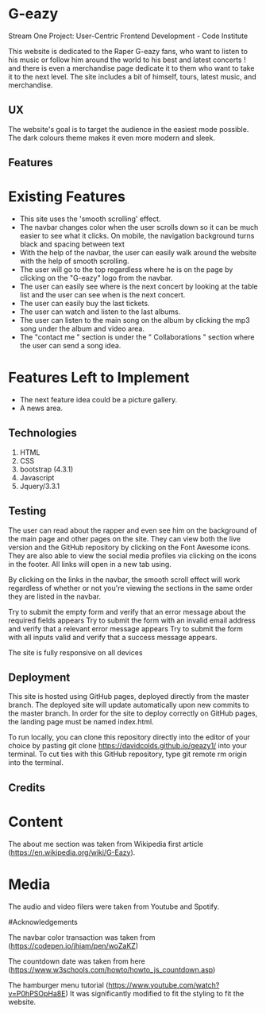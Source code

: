 
# G-eazy

Stream One Project: User-Centric Frontend Development - Code Institute

This website is dedicated to the Raper G-eazy fans, who want to listen to his music or follow him around the world to his best and latest concerts ! and there is even a merchandise page dedicate it to them who want to take it to the next level.
The site includes a bit of himself, tours, latest music, and merchandise.


## UX

The website's goal is to target the audience in the easiest mode possible. The dark colours theme makes it even more modern and sleek.
## Features

# Existing Features

- This site uses the 'smooth scrolling' effect.
- The navbar changes color when the user scrolls down so it can be much easier to see what it clicks. On mobile, the navigation background turns black and spacing between text
- With the help of the navbar, the user can easily walk around the website with the help of smooth scrolling.
- The user will go to the top regardless where he is on the page by clicking on the "G-eazy" logo from the navbar.
- The user can easily see where is the next concert by looking at the table list and the user can see when is the next concert.
- The user can easily buy the last tickets.
- The user can watch and listen to the last albums.
- The user can listen to the main song on the album by clicking the mp3 song under the album and video area.
- The "contact me " section is under the " Collaborations " section where the user can send a song idea.
# Features Left to Implement

- The next feature idea could be a picture gallery.
- A news area.

## Technologies

1. HTML
2. CSS
3. bootstrap (4.3.1)
4. Javascript
5. Jquery/3.3.1


## Testing

The user can read about the rapper and even see him on the background of the main page and other pages on the site.
They can view both the live version and the GitHub repository by clicking on the Font Awesome icons. They are also able to view the social media profiles via clicking on the icons in the footer. All links will open in a new tab using.

By clicking on the links in the navbar, the smooth scroll effect will work regardless of whether or not you're viewing the sections in the same order they are listed in the navbar.

Try to submit the empty form and verify that an error message about the required fields appears
Try to submit the form with an invalid email address and verify that a relevant error message appears
Try to submit the form with all inputs valid and verify that a success message appears.


The site is fully responsive on all devices
## Deployment

This site is hosted using GitHub pages, deployed directly from the master branch. The deployed site will update automatically upon new commits to the master branch. In order for the site to deploy correctly on GitHub pages, the landing page must be named index.html.

To run locally, you can clone this repository directly into the editor of your choice by pasting git clone https://davidcolds.github.io/geazy1/ into your terminal. To cut ties with this GitHub repository, type git remote rm origin into the terminal.



## Credits

# Content
The about me section was taken from Wikipedia first article (https://en.wikipedia.org/wiki/G-Eazy).
# Media
The audio and video filers were taken from Youtube and Spotify.

#Acknowledgements



The navbar color transaction was taken from (https://codepen.io/jhiam/pen/woZaKZ)

The countdown date was taken from here (https://www.w3schools.com/howto/howto_js_countdown.asp)

The hamburger menu tutorial (https://www.youtube.com/watch?v=P0hPSOpHa8E)  It was significantly modified to fit the styling to fit the website.
